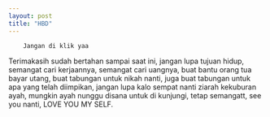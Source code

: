 ```yaml
---
layout: post
title: "HBD"
---
```


        Jangan di klik yaa

Terimakasih sudah bertahan sampai saat ini, jangan lupa tujuan hidup, semangat cari kerjaannya, semangat cari uangnya, buat bantu orang tua bayar utang, buat tabungan untuk nikah nanti, juga buat tabungan untuk apa yang telah diimpikan, jangan lupa kalo sempat nanti ziarah kekuburan ayah, mungkin ayah nunggu disana untuk di kunjungi, tetap semangatt, see you nanti, LOVE YOU MY SELF.
